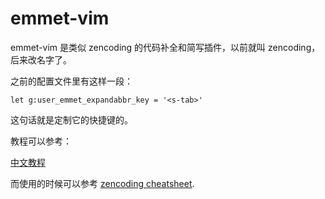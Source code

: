 # emmet-vim

emmet-vim 是类似 zencoding 的代码补全和简写插件，以前就叫 zencoding，后来改名字了。

之前的配置文件里有这样一段：

```
let g:user_emmet_expandabbr_key = '<s-tab>'
```

这句话就是定制它的快捷键的。

教程可以参考：

[中文教程](https://www.zfanw.com/blog/zencoding-vim-tutorial-chinese.html)

而使用的时候可以参考 [zencoding cheatsheet]().